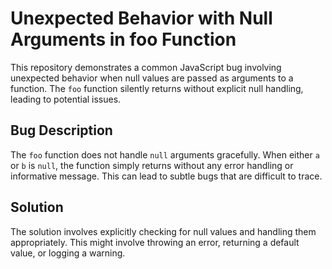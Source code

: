 # Unexpected Behavior with Null Arguments in foo Function

This repository demonstrates a common JavaScript bug involving unexpected behavior when null values are passed as arguments to a function.  The `foo` function silently returns without explicit null handling, leading to potential issues.

## Bug Description

The `foo` function does not handle `null` arguments gracefully. When either `a` or `b` is `null`, the function simply returns without any error handling or informative message. This can lead to subtle bugs that are difficult to trace.

## Solution

The solution involves explicitly checking for null values and handling them appropriately.  This might involve throwing an error, returning a default value, or logging a warning.